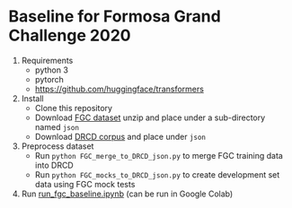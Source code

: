 # Baseline for Formosa Grand Challenge 2020
1. Requirements
   * python 3
   * pytorch
   * https://github.com/huggingface/transformers
2. Install
   * Clone this repository
   * Download [FGC dataset](https://scidm.nchc.org.tw/dataset/grandchallenge2020) unzip and place under a sub-directory named `json`
   * Download [DRCD corpus](https://github.com/DRCKnowledgeTeam/DRCD) and place under `json`
3. Preprocess dataset
   * Run `python FGC_merge_to_DRCD_json.py` to merge FGC training data into DRCD
   * Run `python FGC_mocks_to_DRCD_json.py` to create development set data using FGC mock tests
4. Run [run_fgc_baseline.ipynb](run_fgc_baseline.ipynb) (can be run in Google Colab)
